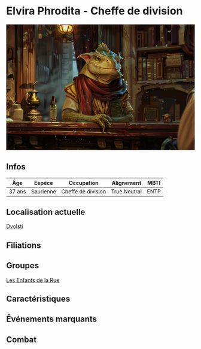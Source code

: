 # Elvira Phrodita - Cheffe de division
![Elvira Phrodita](../../../_images/Elvira_Phrodita.png)

## Infos 
| Âge | Espèce | Occupation | Alignement | MBTI |
| --- | ------ | ---------- | ---------- | ---- |
| 37 ans | Saurienne | Cheffe de division | True Neutral | ENTP |

## Localisation actuelle
[Dvolsti](../../VILLES/Dvolsti.md)

## Filiations

## Groupes 
[Les Enfants de la Rue](./_Organisation.md)

## Caractéristiques

## Événements marquants

## Combat